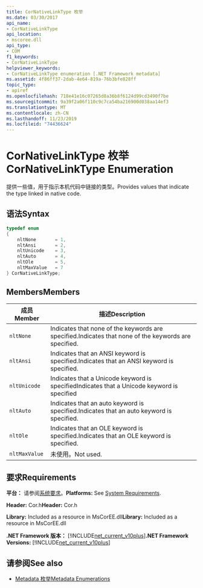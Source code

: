 ```yaml
---
title: CorNativeLinkType 枚举
ms.date: 03/30/2017
api_name:
- CorNativeLinkType
api_location:
- mscoree.dll
api_type:
- COM
f1_keywords:
- CorNativeLinkType
helpviewer_keywords:
- CorNativeLinkType enumeration [.NET Framework metadata]
ms.assetid: 4f86ff37-2dab-4e64-819a-76b3bfe828ff
topic_type:
- apiref
ms.openlocfilehash: 718e41e16c07265d8a36b8f6124d99cd3490f7be
ms.sourcegitcommit: 9a39f2a06f110c9c7ca54ba216900d038aa14ef3
ms.translationtype: MT
ms.contentlocale: zh-CN
ms.lasthandoff: 11/23/2019
ms.locfileid: "74436624"
---
```

# <a name="cornativelinktype-enumeration"></a><span data-ttu-id="af17d-102">CorNativeLinkType 枚举</span><span class="sxs-lookup"><span data-stu-id="af17d-102">CorNativeLinkType Enumeration</span></span>
<span data-ttu-id="af17d-103">提供一些值，用于指示本机代码中链接的类型。</span><span class="sxs-lookup"><span data-stu-id="af17d-103">Provides values that indicate the type linked in native code.</span></span>  
  
## <a name="syntax"></a><span data-ttu-id="af17d-104">语法</span><span class="sxs-lookup"><span data-stu-id="af17d-104">Syntax</span></span>  
  
```cpp  
typedef enum   
{  
    nltNone       = 1,  
    nltAnsi       = 2,  
    nltUnicode    = 3,  
    nltAuto       = 4,  
    nltOle        = 5,  
    nltMaxValue   = 7  
} CorNativeLinkType;  
```  
  
## <a name="members"></a><span data-ttu-id="af17d-105">Members</span><span class="sxs-lookup"><span data-stu-id="af17d-105">Members</span></span>  
  
|<span data-ttu-id="af17d-106">成员</span><span class="sxs-lookup"><span data-stu-id="af17d-106">Member</span></span>|<span data-ttu-id="af17d-107">描述</span><span class="sxs-lookup"><span data-stu-id="af17d-107">Description</span></span>|  
|------------|-----------------|  
|`nltNone`|<span data-ttu-id="af17d-108">Indicates that none of the keywords are specified.</span><span class="sxs-lookup"><span data-stu-id="af17d-108">Indicates that none of the keywords are specified.</span></span>|  
|`nltAnsi`|<span data-ttu-id="af17d-109">Indicates that an ANSI keyword is specified.</span><span class="sxs-lookup"><span data-stu-id="af17d-109">Indicates that an ANSI keyword is specified.</span></span>|  
|`nltUnicode`|<span data-ttu-id="af17d-110">Indicates that a Unicode keyword is specified</span><span class="sxs-lookup"><span data-stu-id="af17d-110">Indicates that a Unicode keyword is specified</span></span>|  
|`nltAuto`|<span data-ttu-id="af17d-111">Indicates that an auto keyword is specified.</span><span class="sxs-lookup"><span data-stu-id="af17d-111">Indicates that an auto keyword is specified.</span></span>|  
|`nltOle`|<span data-ttu-id="af17d-112">Indicates that an OLE keyword is specified.</span><span class="sxs-lookup"><span data-stu-id="af17d-112">Indicates that an OLE keyword is specified.</span></span>|  
|`nltMaxValue`|<span data-ttu-id="af17d-113">未使用。</span><span class="sxs-lookup"><span data-stu-id="af17d-113">Not used.</span></span>|  
  
## <a name="requirements"></a><span data-ttu-id="af17d-114">要求</span><span class="sxs-lookup"><span data-stu-id="af17d-114">Requirements</span></span>  
 <span data-ttu-id="af17d-115">**平台：** 请参阅[系统要求](../../../../docs/framework/get-started/system-requirements.md)。</span><span class="sxs-lookup"><span data-stu-id="af17d-115">**Platforms:** See [System Requirements](../../../../docs/framework/get-started/system-requirements.md).</span></span>  
  
 <span data-ttu-id="af17d-116">**Header:** Cor.h</span><span class="sxs-lookup"><span data-stu-id="af17d-116">**Header:** Cor.h</span></span>  
  
 <span data-ttu-id="af17d-117">**Library:** Included as a resource in MsCorEE.dll</span><span class="sxs-lookup"><span data-stu-id="af17d-117">**Library:** Included as a resource in MsCorEE.dll</span></span>  
  
 <span data-ttu-id="af17d-118">**.NET Framework 版本：** [!INCLUDE[net_current_v10plus](../../../../includes/net-current-v10plus-md.md)]</span><span class="sxs-lookup"><span data-stu-id="af17d-118">**.NET Framework Versions:** [!INCLUDE[net_current_v10plus](../../../../includes/net-current-v10plus-md.md)]</span></span>  
  
## <a name="see-also"></a><span data-ttu-id="af17d-119">请参阅</span><span class="sxs-lookup"><span data-stu-id="af17d-119">See also</span></span>

- [<span data-ttu-id="af17d-120">Metadata 枚举</span><span class="sxs-lookup"><span data-stu-id="af17d-120">Metadata Enumerations</span></span>](../../../../docs/framework/unmanaged-api/metadata/metadata-enumerations.md)
